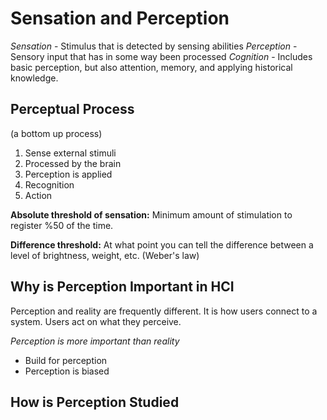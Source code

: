# Sensation and Perception

*Sensation* - Stimulus that is detected by sensing abilities
*Perception* - Sensory input that has in some way been processed
*Cognition* - Includes basic perception, but also attention, memory, and applying historical knowledge.

## Perceptual Process

(a bottom up process)

1. Sense external stimuli
2. Processed by the brain
3. Perception is applied
4. Recognition
5. Action

**Absolute threshold of sensation:** Minimum amount of stimulation to register %50 of the time.

**Difference threshold:** At what point you can tell the difference between a level of brightness, weight, etc. (Weber's law)

## Why is Perception Important in HCI

Perception and reality are frequently different. It is how users connect to a system. Users act on what they perceive.

*Perception is more important than reality*

- Build for perception
- Perception is biased

## How is Perception Studied
